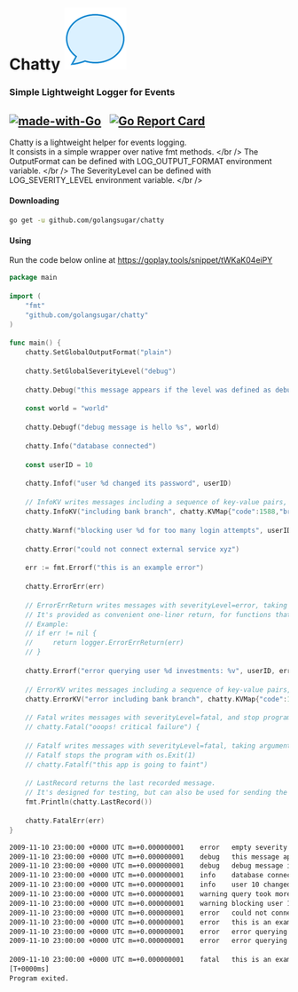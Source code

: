 # Chatty ![Chatty](etc/chatty.png)
### Simple Lightweight Logger for Events
[![made-with-Go](https://img.shields.io/badge/Made%20with-Go-1f425f.svg)](http://golang.org)
&nbsp;
[![Go Report Card](https://goreportcard.com/badge/github.com/golangsugar/chatty)](https://goreportcard.com/report/github.com/golangsugar/chatty)
---
Chatty is a lightweight helper for events logging. <br />
It consists in a simple wrapper over native fmt methods. </br />
The OutputFormat can be defined with LOG_OUTPUT_FORMAT environment variable. </br />
The SeverityLevel can be defined with LOG_SEVERITY_LEVEL environment variable. </br />

#### Downloading
```bash
go get -u github.com/golangsugar/chatty
```

#### Using
Run the code below online at https://goplay.tools/snippet/tWKaK04eiPY

```go
package main

import (
	"fmt"
	"github.com/golangsugar/chatty"
)

func main() {
	chatty.SetGlobalOutputFormat("plain")

	chatty.SetGlobalSeverityLevel("debug")

	chatty.Debug("this message appears if the level was defined as debug")

	const world = "world"
	
	chatty.Debugf("debug message is hello %s", world)

	chatty.Info("database connected")

	const userID = 10
	
	chatty.Infof("user %d changed its password", userID)

	// InfoKV writes messages including a sequence of key-value pairs, with severityLevel=info
	chatty.InfoKV("including bank branch", chatty.KVMap{"code":1588,"branch":"münch","address":nil})	

	chatty.Warnf("blocking user %d for too many login attempts", userID)

	chatty.Error("could not connect external service xyz")

	err := fmt.Errorf("this is an example error")
	
	chatty.ErrorErr(err)
	
	// ErrorErrReturn writes messages with severityLevel=error, taking arguments in fmt.Printf format
	// It's provided as convenient one-liner return, for functions that returns an error
	// Example:
	// if err != nil {
	//     return logger.ErrorErrReturn(err)
	// }
	
	chatty.Errorf("error querying user %d investments: %v", userID, err)

	// ErrorKV writes messages including a sequence of key-value pairs, with severityLevel=error
	chatty.ErrorKV("error including bank branch", chatty.KVMap{"code":1588,"branch":"münch","error":err})
	
	// Fatal writes messages with severityLevel=fatal, and stop program with os.Exit(1)
	// chatty.Fatal("ooops! critical failure") {

	// Fatalf writes messages with severityLevel=fatal, taking arguments in fmt.Printf format
	// Fatalf stops the program with os.Exit(1)
	// chatty.Fatalf("this app is going to faint")

	// LastRecord returns the last recorded message.
	// It's designed for testing, but can also be used for sending the same message for two or more output engines
	fmt.Println(chatty.LastRecord())
    
	chatty.FatalErr(err)
}
```
```bash
2009-11-10 23:00:00 +0000 UTC m=+0.000000001	error	empty severity level
2009-11-10 23:00:00 +0000 UTC m=+0.000000001	debug	this message appears if the level was defined as debug
2009-11-10 23:00:00 +0000 UTC m=+0.000000001	debug	debug message is hello world
2009-11-10 23:00:00 +0000 UTC m=+0.000000001	info	database connected
2009-11-10 23:00:00 +0000 UTC m=+0.000000001	info	user 10 changed its password
2009-11-10 23:00:00 +0000 UTC m=+0.000000001	warning	query took more than 10 seconds
2009-11-10 23:00:00 +0000 UTC m=+0.000000001	warning	blocking user 10 for too many login attempts
2009-11-10 23:00:00 +0000 UTC m=+0.000000001	error	could not connect external service xyz
2009-11-10 23:00:00 +0000 UTC m=+0.000000001	error	this is an example error
2009-11-10 23:00:00 +0000 UTC m=+0.000000001	error	error querying user 10 investments: this is an example error
2009-11-10 23:00:00 +0000 UTC m=+0.000000001	error	error querying user 10 investments: this is an example error

2009-11-10 23:00:00 +0000 UTC m=+0.000000001	fatal	this is an example error
[T+0000ms]
Program exited.
```
